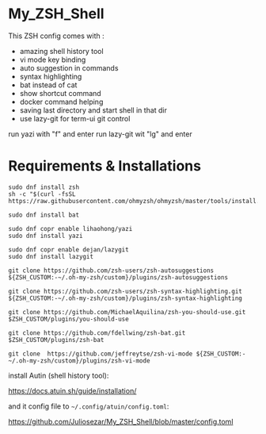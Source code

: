 # My_ZSH_Shell

This ZSH config comes with :

 - amazing shell history tool 
 - vi mode key binding
 - auto suggestion in commands
 - syntax highlighting
 - bat instead of cat
 - show shortcut command
 - docker command helping
 - saving last directory and start shell in that dir
 - use lazy-git for term-ui git control

run yazi with "f" and enter 
run lazy-git wit "lg" and enter

 

# Requirements & Installations

    sudo dnf install zsh
	sh -c "$(curl -fsSL https://raw.githubusercontent.com/ohmyzsh/ohmyzsh/master/tools/install.sh)"

	sudo dnf install bat
     
    sudo dnf copr enable lihaohong/yazi
	sudo dnf install yazi

	sudo dnf copr enable dejan/lazygit
	sudo dnf install lazygit

	git clone https://github.com/zsh-users/zsh-autosuggestions ${ZSH_CUSTOM:-~/.oh-my-zsh/custom}/plugins/zsh-autosuggestions

	git clone https://github.com/zsh-users/zsh-syntax-highlighting.git ${ZSH_CUSTOM:-~/.oh-my-zsh/custom}/plugins/zsh-syntax-highlighting

	git clone https://github.com/MichaelAquilina/zsh-you-should-use.git $ZSH_CUSTOM/plugins/you-should-use

	git clone https://github.com/fdellwing/zsh-bat.git $ZSH_CUSTOM/plugins/zsh-bat

	git clone  https://github.com/jeffreytse/zsh-vi-mode ${ZSH_CUSTOM:-~/.oh-my-zsh/custom}/plugins/zsh-vi-mode
	
install Autin (shell history tool):

https://docs.atuin.sh/guide/installation/

and it config file to `~/.config/atuin/config.toml`:

https://github.com/Juliosezar/My_ZSH_Shell/blob/master/config.toml


   

<!--stackedit_data:
eyJoaXN0b3J5IjpbLTQ1NjgzOTY4MSw2NDUyMTAxMzEsLTk4ND
ExMzY4M119
-->